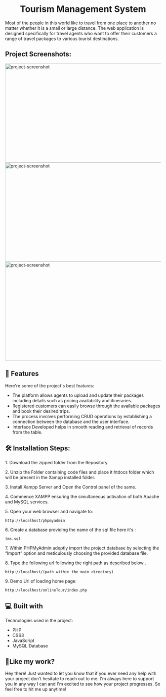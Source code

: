 <h1 align="center" id="title">Tourism Management System</h1>

<p id="description">Most of the people in this world like to travel from one place to another no matter whether it is a small or large distance. The web application is designed specifically for travel agents who want to offer their customers a range of travel packages to various tourist destinations.</p>

<h2>Project Screenshots:</h2>

<img src="https://i.postimg.cc/YCTLNQnf/tms1.png" alt="project-screenshot" width="610" height="320/">

<img src="https://i.postimg.cc/bN4SjQxD/tms2.png" alt="project-screenshot" width="620" height="320/">

<img src="https://i.postimg.cc/wxZGRjDK/tms3.png" alt="project-screenshot" width="610" height="320/">

  
  
<h2>🧐 Features</h2>

Here're some of the project's best features:

*   The platform allows agents to upload and update their packages including details such as pricing availability and itineraries.
*   Registered customers can easily browse through the available packages and book their desired trips.
*   The process involves performing CRUD operations by establishing a connection between the database and the user interface.
*   Interface Developed helps in smooth reading and retrieval of records from the table.

<h2>🛠️ Installation Steps:</h2>

<p>1. Download the zipped folder from the Repository.</p>

<p>2. Unzip the Folder containing code files and place it htdocs folder which will be present in the Xampp installed folder.</p>

<p>3. Install Xampp Server and Open the Control panel of the same.</p>

<p>4. Commence XAMPP ensuring the simultaneous activation of both Apache and MySQL services.</p>

<p>5. Open your web browser and navigate to:</p>

```
http://localhost/phpmyadmin
```

<p>6. Create a database providing the name of the sql file here it's :</p>

```
tms.sql
```

<p>7. Within PHPMyAdmin adeptly import the project database by selecting the “Import” option and meticulously choosing the provided database file.</p>

<p>8. Type the following url following the right path as described below .</p>

```
http://localhost/(path within the main directory)
```

<p>9. Demo Url of loading home page:</p>

```
http://localhost/onlineTour/index.php
```

  
  
<h2>💻 Built with</h2>

Technologies used in the project:

*   PHP
*   CSS3
*   JavaScript
*   MySQL Database

<h2>💖Like my work?</h2>

Hey there! Just wanted to let you know that if you ever need any help with your project don't hesitate to reach out to me. I'm always here to support you in any way I can and I'm excited to see how your project progresses. So feel free to hit me up anytime!































